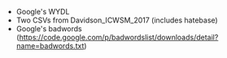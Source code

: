 - Google's WYDL
- Two CSVs from Davidson_ICWSM_2017 (includes hatebase)
- Google's badwords (https://code.google.com/p/badwordslist/downloads/detail?name=badwords.txt)
